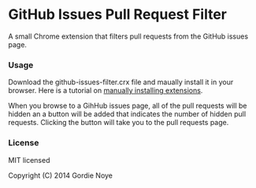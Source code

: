# GitHub Issues Pull Request Filter

A small Chrome extension that filters pull requests from the GitHub issues page.

### Usage

Download the github-issues-filter.crx file and maually install it in your browser. Here is a tutorial on [manually installing extensions](http://www.zdnet.com/google-unapproved-chrome-extensions-require-manual-install-7000000997/).

When you browse to a GihHub issues page, all of the pull requests will be hidden an a button will be added that indicates the number of hidden pull requests. Clicking the button will take you to the pull requests page.

### License

MIT licensed

Copyright (C) 2014 Gordie Noye
